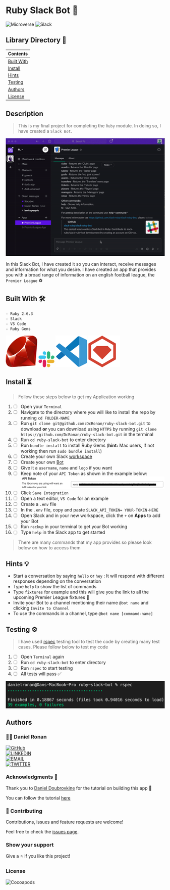 # Ruby Slack Bot 🤖
![Microverse](https://img.shields.io/badge/-Microverse-6F23FF?style=for-the-badge)
![Slack](https://img.shields.io/badge/-Slack-4A154B?style=for-the-badge&logo=Slack&logoColor=white)

## Library Directory 📙
 
| Contents        |
| ------------- |
| [Built With](#built-with-🛠) |
| [Install](#install-⏳) |
| [Hints](#hints-💡) |
| [Testing](#testing-⚙️) |
| [Authors](#authors) | 
| [License](#license) | 

## Description
> This is my final project for completing the `Ruby` module. In doing so, I have created a `Slack Bot`.

![gif](./assets/slack-recording.gif)

In this Slack Bot, I have created it so you can interact, receive messages and information for what you desire. I have created an app that provides you with a broad range of information on an english football league, the `Premier League` ⚽

## Built With 🛠
```
- Ruby 2.6.3
- Slack
- VS Code
- Ruby Gems
```

![img](./assets/svg/ruby.svg) ![img](./assets/slack.png) ![img](./assets/svg/v-s-code.svg) ![img](./assets/svg/rubygems.svg)

## Install ⏳

> Follow these steps below to get my Application working

1. - [ ] Open your `Terminal`
2. - [ ] Navigate to the directory where you will like to install the repo by running `cd FOLDER-NAME`
3. - [ ] Run `git clone git@github.com:DcRonan/ruby-slack-bot.git` to download <b>or</b> you can download using `HTTPS` by running `git clone https://github.com/DcRonan/ruby-slack-bot.git` in the terminal
4. - [ ] Run `cd ruby-slack-bot` to enter directory
5. - [ ] Run `bundle install` to install Ruby Gems (<b>hint:</b> Mac users, if not working then run `sudo bundle install`)
6. - [ ] Create your own Slack [workspace](https://slack.com/create#email)
7. - [ ] Create your own [Bot](https://slack.com/services/new/bot)
8. - [ ] Give it a `username`, `name` and `logo` if you want
9. - [ ] Keep note of your `API Token` as shown in the example below:
![api-token](./assets/api.png)
10. - [ ] Click `Save Integration`
11. - [ ] Open a text editor, `VS Code` for an example
12. - [ ] Create a `.env` file
13. - [ ] In the `.env` file, copy and paste `SLACK_API_TOKEN= YOUR-TOKEN-HERE`
14. - [ ] Open Slack and in your new workspace, click the `+` on <b>Apps</b> to add your Bot
15. - [ ] Run `rackup` in your terminal to get your Bot working
16. - [ ] Type `help` in the Slack app to get started

> There are many commands that my app provides so please look below on how to access them

## Hints 💡

* Start a conversation by saying `hello` or `hey` : It will respond with different responses depending on the conversation
* Type `help` to show the list of commands
* Type `fixtures` for example and this will give you the link to all the upcoming Premier League fixtures 📆
* Invite your Bot to a channel mentioning their name `@bot name` and clicking `Invite to Channel`
* To use the commands in a channel, type `@bot name [command-name]`

## Testing ⚙️

> I have used [rspec](https://rspec.info/) testing tool to test the code by creating many test cases. Please follow below to test my code

1. - [ ] Open `Terminal` again
2. - [ ] Run `cd ruby-slack-bot` to enter directory
3. - [ ] Run `rspec` to start testing
4. - [ ] All tests will pass ✅

![tests](./assets/test.png)

## Authors

### 👨‍💻 Daniel Ronan
[![GitHub](https://img.shields.io/badge/-GitHub-000?style=for-the-badge&logo=GitHub&logoColor=white)](https://github.com/DcRonan) <br>
[![LINKEDIN](https://img.shields.io/badge/-LINKEDIN-0077B5?style=for-the-badge&logo=Linkedin&logoColor=white)](https://www.linkedin.com/in/danronan10/) <br>
[![EMAIL](https://img.shields.io/badge/-EMAIL-D14836?style=for-the-badge&logo=Mail.Ru&logoColor=white)](mailto:danielconnorronan@gmail.com) <br>
[![TWITTER](https://img.shields.io/badge/-TWITTER-1DA1F2?style=for-the-badge&logo=Twitter&logoColor=white)](https://twitter.com/dc_ronan)

### Acknowledgments 🌟

Thank you to [Daniel Doubrovkine](https://github.com/dblock) for the tutorial on building this app 👊

You can follow the tutorial [here](https://github.com/slack-ruby/slack-ruby-bot)

### 🤝 Contributing

Contributions, issues and feature requests are welcome!

Feel free to check the [issues page](https://github.com/DcRonan/ruby-slack-bot/issues).

### Show your support

Give a ⭐️ if you like this project!

### License

![Cocoapods](https://img.shields.io/cocoapods/l/AFNetworking?color=red&style=for-the-badge)
